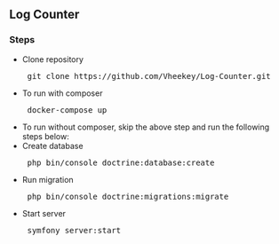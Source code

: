 ## Log Counter

### Steps
<ul>
    <li>Clone repository <pre> git clone https://github.com/Vheekey/Log-Counter.git</pre> </li>
    <li>To run with composer <pre> docker-compose up</pre> </li>
    <li>To run without composer, skip the above step and run the following steps below: </li>
    <li> Create database <pre> php bin/console doctrine:database:create </pre> </li>
    <li> Run migration <pre> php bin/console doctrine:migrations:migrate </pre> </li>
    <li> Start server <pre> symfony server:start </pre> </li>
</ul>
